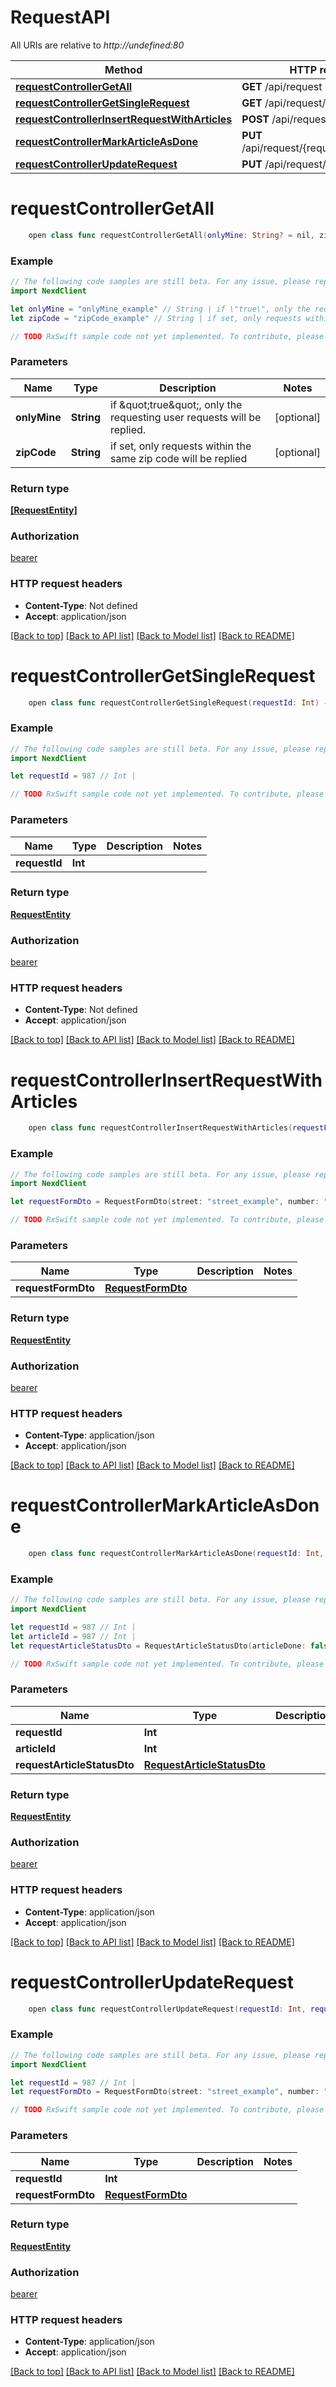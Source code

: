 # RequestAPI

All URIs are relative to *http://undefined:80*

Method | HTTP request | Description
------------- | ------------- | -------------
[**requestControllerGetAll**](RequestAPI.md#requestcontrollergetall) | **GET** /api/request | 
[**requestControllerGetSingleRequest**](RequestAPI.md#requestcontrollergetsinglerequest) | **GET** /api/request/{requestId} | 
[**requestControllerInsertRequestWithArticles**](RequestAPI.md#requestcontrollerinsertrequestwitharticles) | **POST** /api/request | 
[**requestControllerMarkArticleAsDone**](RequestAPI.md#requestcontrollermarkarticleasdone) | **PUT** /api/request/{requestId}/{articleId} | 
[**requestControllerUpdateRequest**](RequestAPI.md#requestcontrollerupdaterequest) | **PUT** /api/request/{requestId} | 


# **requestControllerGetAll**
```swift
    open class func requestControllerGetAll(onlyMine: String? = nil, zipCode: String? = nil) -> Observable<[RequestEntity]>
```



### Example 
```swift
// The following code samples are still beta. For any issue, please report via http://github.com/OpenAPITools/openapi-generator/issues/new
import NexdClient

let onlyMine = "onlyMine_example" // String | if \"true\", only the requesting user requests will be replied. (optional)
let zipCode = "zipCode_example" // String | if set, only requests within the same zip code will be replied (optional)

// TODO RxSwift sample code not yet implemented. To contribute, please open a ticket via http://github.com/OpenAPITools/openapi-generator/issues/new
```

### Parameters

Name | Type | Description  | Notes
------------- | ------------- | ------------- | -------------
 **onlyMine** | **String** | if \&quot;true\&quot;, only the requesting user requests will be replied. | [optional] 
 **zipCode** | **String** | if set, only requests within the same zip code will be replied | [optional] 

### Return type

[**[RequestEntity]**](RequestEntity.md)

### Authorization

[bearer](../README.md#bearer)

### HTTP request headers

 - **Content-Type**: Not defined
 - **Accept**: application/json

[[Back to top]](#) [[Back to API list]](../README.md#documentation-for-api-endpoints) [[Back to Model list]](../README.md#documentation-for-models) [[Back to README]](../README.md)

# **requestControllerGetSingleRequest**
```swift
    open class func requestControllerGetSingleRequest(requestId: Int) -> Observable<RequestEntity>
```



### Example 
```swift
// The following code samples are still beta. For any issue, please report via http://github.com/OpenAPITools/openapi-generator/issues/new
import NexdClient

let requestId = 987 // Int | 

// TODO RxSwift sample code not yet implemented. To contribute, please open a ticket via http://github.com/OpenAPITools/openapi-generator/issues/new
```

### Parameters

Name | Type | Description  | Notes
------------- | ------------- | ------------- | -------------
 **requestId** | **Int** |  | 

### Return type

[**RequestEntity**](RequestEntity.md)

### Authorization

[bearer](../README.md#bearer)

### HTTP request headers

 - **Content-Type**: Not defined
 - **Accept**: application/json

[[Back to top]](#) [[Back to API list]](../README.md#documentation-for-api-endpoints) [[Back to Model list]](../README.md#documentation-for-models) [[Back to README]](../README.md)

# **requestControllerInsertRequestWithArticles**
```swift
    open class func requestControllerInsertRequestWithArticles(requestFormDto: RequestFormDto) -> Observable<RequestEntity>
```



### Example 
```swift
// The following code samples are still beta. For any issue, please report via http://github.com/OpenAPITools/openapi-generator/issues/new
import NexdClient

let requestFormDto = RequestFormDto(street: "street_example", number: "number_example", zipCode: "zipCode_example", city: "city_example", articles: [CreateRequestArticleDto(articleId: 123, articleCount: 123)], status: "status_example", additionalRequest: "additionalRequest_example", deliveryComment: "deliveryComment_example", phoneNumber: "phoneNumber_example") // RequestFormDto | 

// TODO RxSwift sample code not yet implemented. To contribute, please open a ticket via http://github.com/OpenAPITools/openapi-generator/issues/new
```

### Parameters

Name | Type | Description  | Notes
------------- | ------------- | ------------- | -------------
 **requestFormDto** | [**RequestFormDto**](RequestFormDto.md) |  | 

### Return type

[**RequestEntity**](RequestEntity.md)

### Authorization

[bearer](../README.md#bearer)

### HTTP request headers

 - **Content-Type**: application/json
 - **Accept**: application/json

[[Back to top]](#) [[Back to API list]](../README.md#documentation-for-api-endpoints) [[Back to Model list]](../README.md#documentation-for-models) [[Back to README]](../README.md)

# **requestControllerMarkArticleAsDone**
```swift
    open class func requestControllerMarkArticleAsDone(requestId: Int, articleId: Int, requestArticleStatusDto: RequestArticleStatusDto) -> Observable<RequestEntity>
```



### Example 
```swift
// The following code samples are still beta. For any issue, please report via http://github.com/OpenAPITools/openapi-generator/issues/new
import NexdClient

let requestId = 987 // Int | 
let articleId = 987 // Int | 
let requestArticleStatusDto = RequestArticleStatusDto(articleDone: false) // RequestArticleStatusDto | 

// TODO RxSwift sample code not yet implemented. To contribute, please open a ticket via http://github.com/OpenAPITools/openapi-generator/issues/new
```

### Parameters

Name | Type | Description  | Notes
------------- | ------------- | ------------- | -------------
 **requestId** | **Int** |  | 
 **articleId** | **Int** |  | 
 **requestArticleStatusDto** | [**RequestArticleStatusDto**](RequestArticleStatusDto.md) |  | 

### Return type

[**RequestEntity**](RequestEntity.md)

### Authorization

[bearer](../README.md#bearer)

### HTTP request headers

 - **Content-Type**: application/json
 - **Accept**: application/json

[[Back to top]](#) [[Back to API list]](../README.md#documentation-for-api-endpoints) [[Back to Model list]](../README.md#documentation-for-models) [[Back to README]](../README.md)

# **requestControllerUpdateRequest**
```swift
    open class func requestControllerUpdateRequest(requestId: Int, requestFormDto: RequestFormDto) -> Observable<RequestEntity>
```



### Example 
```swift
// The following code samples are still beta. For any issue, please report via http://github.com/OpenAPITools/openapi-generator/issues/new
import NexdClient

let requestId = 987 // Int | 
let requestFormDto = RequestFormDto(street: "street_example", number: "number_example", zipCode: "zipCode_example", city: "city_example", articles: [CreateRequestArticleDto(articleId: 123, articleCount: 123)], status: "status_example", additionalRequest: "additionalRequest_example", deliveryComment: "deliveryComment_example", phoneNumber: "phoneNumber_example") // RequestFormDto | 

// TODO RxSwift sample code not yet implemented. To contribute, please open a ticket via http://github.com/OpenAPITools/openapi-generator/issues/new
```

### Parameters

Name | Type | Description  | Notes
------------- | ------------- | ------------- | -------------
 **requestId** | **Int** |  | 
 **requestFormDto** | [**RequestFormDto**](RequestFormDto.md) |  | 

### Return type

[**RequestEntity**](RequestEntity.md)

### Authorization

[bearer](../README.md#bearer)

### HTTP request headers

 - **Content-Type**: application/json
 - **Accept**: application/json

[[Back to top]](#) [[Back to API list]](../README.md#documentation-for-api-endpoints) [[Back to Model list]](../README.md#documentation-for-models) [[Back to README]](../README.md)

